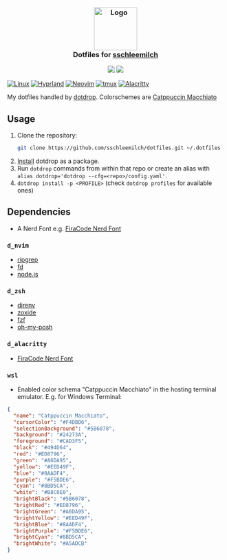 <h3 align="center">
 <img src="https://avatars.githubusercontent.com/u/12069137?v=4" width="100" alt="Logo"/><br/>
 Dotfiles for <a href="https://github.com/sschleemilch">sschleemilch</a>
</h3>

<p align="center">
 <a href="https://github.com/khaneliman/dotfiles/commits"><img src="https://img.shields.io/github/last-commit/sschleemilch/dot?colorA=363a4f&colorB=f5a97f&style=for-the-badge"></a>
 <a href="https://github.com/khaneliman/dotfiles/contributors"><img src="https://img.shields.io/github/contributors/sschleemilch/dot?colorA=363a4f&colorB=a6da95&style=for-the-badge"></a>
</p>

[![Linux](https://img.shields.io/badge/Linux-cad3f5?style=for-the-badge&logo=linux&logoColor=black)](https://github.com/sschleemilch/dotfiles/blob/main)
[![Hyprland](https://img.shields.io/badge/Hyprland-cad3f5?style=for-the-badge&logo=wayland&logoColor=black)](https://hyprland.org/)
[![Neovim](https://img.shields.io/badge/Neovim-cad3f5?style=for-the-badge&logo=vim&logoColor=black)](https://neovim.io/)
[![tmux](https://img.shields.io/badge/tmux-cad3f5?style=for-the-badge&logo=vim&logoColor=black)](https://github.com/tmux/tmux/wiki)
[![Alacritty](https://img.shields.io/badge/Alacritty-cad3f5?style=for-the-badge&logo=alacritty&logoColor=black)](https://github.com/alacritty/alacritty)

My dotfiles handled by [dotdrop](https://github.com/deadc0de6/dotdrop).
Colorschemes are [Catppuccin Macchiato](https://github.com/catppuccin/catppuccin)

## Usage

1. Clone the repository:
    ```bash
    git clone https://github.com/sschleemilch/dotfiles.git ~/.dotfiles
    ```
1. [Install](https://dotdrop.readthedocs.io/en/latest/installation/) dotdrop as a package.
1. Run `dotdrop` commands from within that repo or create an alias with `alias dotdrop='dotdrop --cfg=<repo>/config.yaml'`.
1. `dotdrop install -p <PROFILE>` (check `dotdrop profiles` for available ones)

## Dependencies

- A Nerd Font e.g. [FiraCode Nerd Font](https://github.com/ryanoasis/nerd-fonts/releases/download/v3.2.1/FiraCode.zip)

### `d_nvim`

- [ripgrep](https://github.com/BurntSushi/ripgrep)
- [fd](https://github.com/sharkdp/fd)
- [node.js](https://nodejs.org)

### `d_zsh`

- [direnv](https://direnv.net/)
- [zoxide](https://github.com/ajeetdsouza/zoxide)
- [fzf](https://github.com/junegunn/fzf)
- [oh-my-posh](https://ohmyposh.dev/)

### `d_alacritty`

- [FiraCode Nerd Font](https://github.com/ryanoasis/nerd-fonts/releases/download/v3.2.1/FiraCode.zip)

### `wsl`

- Enabled color schema "Catppuccin Macchiato" in the hosting terminal emulator. E.g. for Windows Terminal:

```json
{
  "name": "Catppuccin Macchiato",
  "cursorColor": "#F4DBD6",
  "selectionBackground": "#5B6078",
  "background": "#24273A",
  "foreground": "#CAD3F5",
  "black": "#494D64",
  "red": "#ED8796",
  "green": "#A6DA95",
  "yellow": "#EED49F",
  "blue": "#8AADF4",
  "purple": "#F5BDE6",
  "cyan": "#8BD5CA",
  "white": "#B8C0E0",
  "brightBlack": "#5B6078",
  "brightRed": "#ED8796",
  "brightGreen": "#A6DA95",
  "brightYellow": "#EED49F",
  "brightBlue": "#8AADF4",
  "brightPurple": "#F5BDE6",
  "brightCyan": "#8BD5CA",
  "brightWhite": "#A5ADCB"
}
```
